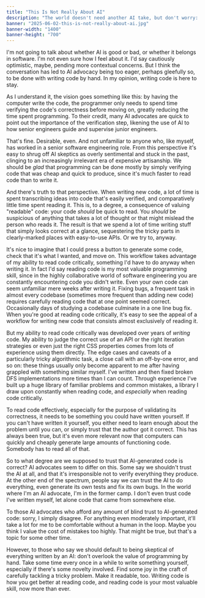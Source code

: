 ```yaml
---
title: "This Is Not Really About AI"
description: "The world doesn't need another AI take, but don't worry: this isn't that"
banner: "2025-06-02-this-is-not-really-about-ai.jpg"
banner-width: "1400"
banner-height: "700"
---
```


I'm not going to talk about whether AI is good or bad, or whether it belongs in
software. I'm not even sure how I feel about it. I'd say cautiously optimistic,
maybe, pending more contextual concerns. But I think the conversation has led to
AI advocacy being too eager, perhaps gleefully so, to be done with writing code
by hand. In my opinion, writing code is here to stay.

As I understand it, the vision goes something like this: by having the computer
write the code, the programmer only needs to spend time verifying the code's
correctness before moving on, greatly reducing the time spent programming. To
their credit, many AI advocates are quick to point out the importance of the
verification step, likening the use of AI to how senior engineers guide and
supervise junior engineers.

That's fine. Desirable, even. And not unfamiliar to anyone who, like myself, has
worked in a senior software engineering role. From this perspective it's easy to
shrug off AI skeptics as overly sentimental and stuck in the past, clinging to
an increasingly irrelevant era of expensive artisanship. We should be _glad_
that programming can be done mostly by simply verifying code that was cheap and
quick to produce, since it's much faster to read code than to write it.

And there's truth to that perspective. When writing new code, a lot of time is
spent transcribing ideas into code that's easily verified, and comparatively
little time spent reading it. This is, to a degree, a consequence of valuing
"readable" code: your code _should_ be quick to read. You _should_ be suspicious
of anything that takes a lot of thought or that might mislead the person who
reads it. The result is that we spend a lot of time writing stuff that simply
looks correct at a glance, sequestering the tricky parts in clearly-marked
places with easy-to-use APIs. Or we try to, anyway.

It's nice to imagine that I could press a button to generate some code, check
that it's what I wanted, and move on. This workflow takes advantage of my
ability to read code critically, something I'd have to do anyway when writing
it. In fact I'd say reading code is my most valuable programming skill, since in
the highly collaborative world of software engineering you are constantly
encountering code you didn't write. Even your own code can seem unfamiliar mere
weeks after writing it. Fixing bugs, a frequent task in almost every codebase
(sometimes more frequent than adding new code) requires carefully reading code
that at one point seemed correct. Occasionally days of studying a codebase
culminate in a one line bug fix. When you're good at reading code critically,
it's easy to see the appeal of a workflow for writing new code that consists
almost exclusively of reading it.

But my ability to read code critically was developed over years of _writing_
code. My ability to judge the correct use of an API or the right iteration
strategies or even just the right CSS properties comes from lots of experience
using them directly. The edge cases and caveats of a particularly tricky
algorithmic task, a close call with an off-by-one error, and so on: these things
usually only become apparent to me after having grappled with something similar
myself. I've written and then fixed broken DFS implementations more times than I
can count. Through experience I've built up a huge library of familiar problems
and common mistakes, a library I draw upon constantly when reading code, and
_especially_ when reading code critically.

To read code effectively, especially for the purpose of validating its
correctness, it needs to be something you could have written yourself. If you
can't have written it yourself, you either need to learn enough about the
problem until you can, or simply trust that the author got it correct. This has
always been true, but it's even more relevant now that computers can quickly and
cheaply generate large amounts of functioning code. Somebody has to read all of
that.

So to what degree are we supposed to trust that AI-generated code is correct? AI
advocates seem to differ on this. Some say we shouldn't trust the AI at all, and
that it's irresponsible not to verify everything they produce. At the other end
of the spectrum, people say we can trust the AI to do everything, even generate
its own tests and fix its own bugs. In the world where I'm an AI advocate, I'm
in the former camp. I don't even trust code I've written myself, let alone code
that came from somewhere else.

To those AI advocates who afford any amount of blind trust to AI-generated code:
sorry, I simply disagree. For anything even moderately important, it'll take a
lot for me to be comfortable without a human in the loop. Maybe you think I
value the cost of mistakes too highly. That might be true, but that's a topic
for some other time.

However, to those who say we should default to being skeptical of everything
written by an AI: don't overlook the value of programming by hand. Take some
time every once in a while to write something yourself, especially if there's
some novelty involved. Find some joy in the craft of carefully tackling a tricky
problem. Make it readable, too. Writing code is how you get better at reading
code, and reading code is your most valuable skill, now more than ever.

